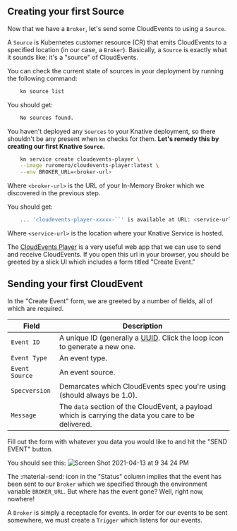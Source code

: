 ## Creating your first Source
Now that we have a `Broker`, let's send some CloudEvents to using a `Source`.

A `Source` is Kubernetes customer resource (CR) that emits CloudEvents to a specified location (in our case, a `Broker`). Basically, a `Source` is exactly what it sounds like: it's a "source" of CloudEvents.

You can check the current state of sources in your deployment by running the following command:

```bash
    kn source list
```

You should get:
```bash
    No sources found.
```

You haven't deployed any `Sources` to your Knative deployment, so there shouldn't be any present when `kn` checks for them. **Let's remedy this by creating our first Knative `Source`.**
```bash
    kn service create cloudevents-player \
    --image ruromero/cloudevents-player:latest \
    --env BROKER_URL=<broker-url>
```
Where `<broker-url>` is the URL of your In-Memory Broker which we discovered in the previous step.

You should get:
```bash
    ... 'cloudevents-player-xxxxx-``' is available at URL: <service-url>
```
Where `<service-url>` is the location where your Knative Service is hosted.

The [CloudEvents Player](https://github.com/ruromero/cloudevents-player) is a very useful web app that we can use to send and receive CloudEvents. If you open this url in your browser, you should be greeted by a slick UI which includes a form titled "Create Event."

## Sending your first CloudEvent
In the "Create Event" form, we are greeted by a number of fields, all of which are required.

| Field          | Description |
|----------------|-------------|
| `Event ID`     | A unique ID (generally a [UUID](https://en.wikipedia.org/wiki/Universally_unique_identifier#:~:text=A%20universally%20unique%20identifier%20(UUID,%2C%20for%20practical%20purposes%2C%20unique.)). Click the loop icon to generate a new one.   |
| `Event Type`   | An event type.|
| `Event Source` | An event source.|
| `Specversion`  | Demarcates which CloudEvents spec you're using (should always be 1.0).|
| `Message`      | The `data` section of the CloudEvent, a payload which is carrying the data you care to be delivered.|

Fill out the form with whatever you data you would like to and hit the "SEND EVENT" button.

You should see this:
![Screen Shot 2021-04-13 at 9 34 24 PM](https://user-images.githubusercontent.com/16281246/114641562-5504a400-9ca0-11eb-944a-13a2251b3488.png)

The :material-send: icon in the "Status" column implies that the event has been sent to our `Broker` which we specified through the environment variable `BROKER_URL`. But where has the event gone? Well, right now, nowhere!

A `Broker` is simply a receptacle for events. In order for our events to be sent somewhere, we must create a `Trigger` which listens for our events.
